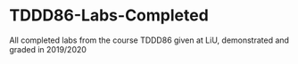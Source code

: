 # TDDD86-Labs-Completed
All completed labs from the course TDDD86 given at LiU, demonstrated and graded in 2019/2020
